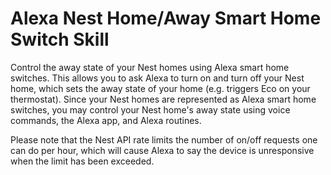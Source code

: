 # Alexa Nest Home/Away Smart Home Switch Skill

Control the away state of your Nest homes using Alexa smart home switches.
This allows you to ask Alexa to turn on and turn off your Nest home, which sets
the away state of your home (e.g. triggers Eco on your thermostat). Since your
Nest homes are represented as Alexa smart home switches, you may control your
Nest home's away state using voice commands, the Alexa app, and Alexa routines.

Please note that the Nest API rate limits the number of on/off requests one
can do per hour, which will cause Alexa to say the device is unresponsive when
the limit has been exceeded.
